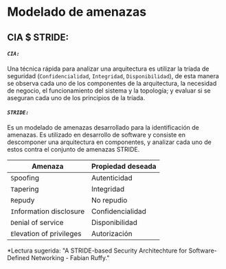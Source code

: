 # Modelado de amenazas

## CIA $ STRIDE:

#### _`CIA:`_

Una técnica rápida para analizar una arquitectura es utilizar la tríada de seguridad (`Confidencialidad`, `Integridad`, `Disponibilidad`), de esta manera se observa cada uno de los componentes de la arquitectura, la necesidad de negocio, el funcionamiento del sistema y la topología; y evaluar si se aseguran cada uno de los principios de la tríada.

#### _`STRIDE:`_

Es un modelado de amenazas desarrollado para la identificación de amenazas. Es utilizado en desarrollo de software y consiste en descomponer una arquitectura en componentes, y analizar cada uno de estos contra el conjunto de amenazas STRIDE.

| Amenaza                   | Propiedad deseada |
| ------------------------- | ----------------- |
| `S`poofing                | Autenticidad      |
| `T`apering                | Integridad        |
| `R`epudy                  | No repudio        |
| `I`nformation disclosure  | Confidencialidad  |
| `D`enial of service       | Disponibilidad    |
| `E`levation of privileges | Autorización      |

\*Lectura sugerida: "A STRIDE-based Security Architechture for Software-Defined Networking - Fabian Ruffy."
